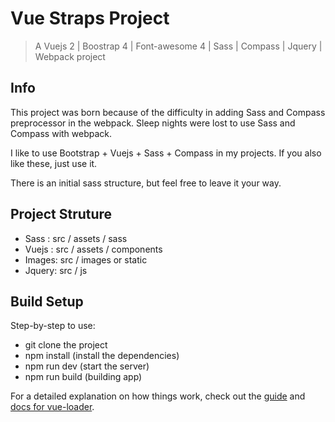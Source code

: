 # Vue Straps Project

> A Vuejs 2 | Boostrap 4 | Font-awesome 4 | Sass | Compass | Jquery | Webpack project

## Info

This project was born because of the difficulty in adding Sass and Compass preprocessor in the webpack. Sleep nights were lost to use Sass and Compass with webpack.

I like to use Bootstrap + Vuejs + Sass + Compass in my projects. If you also like these, just use it.

There is an initial sass structure, but feel free to leave it your way.

## Project Struture

* Sass  : src / assets / sass
* Vuejs : src / assets / components
* Images: src / images or static
* Jquery: src / js 

## Build Setup

Step-by-step to use:

* git clone the project
* npm install (install the dependencies)
* npm run dev (start the server)
* npm run build (building app)

For a detailed explanation on how things work, check out the [guide](http://vuejs-templates.github.io/webpack/) and [docs for vue-loader](http://vuejs.github.io/vue-loader).

